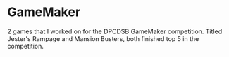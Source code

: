 # GameMaker
2 games that I worked on for the DPCDSB GameMaker competition. Titled Jester's Rampage and Mansion Busters, both finished top 5 in the competition.
